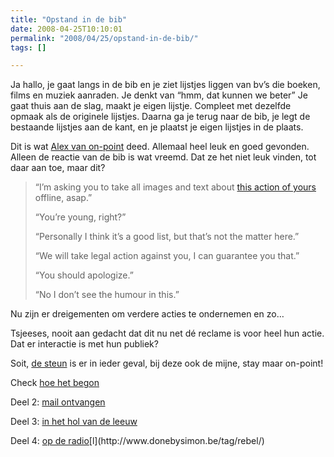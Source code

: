 ```yaml
---
title: "Opstand in de bib"
date: 2008-04-25T10:10:01
permalink: "2008/04/25/opstand-in-de-bib/"
tags: []

---
```

Ja hallo, je gaat langs in de bib en je ziet lijstjes liggen van bv’s die boeken, films en muziek aanraden. Je denkt van “hmm, dat kunnen we beter” Je gaat thuis aan de slag, maakt je eigen lijstje. Compleet met dezelfde opmaak als de originele lijstjes. Daarna ga je terug naar de bib, je legt de bestaande lijstjes aan de kant, en je plaatst je eigen lijstjes in de plaats.

Dit is wat [Alex van on-point](http://www.on-point.be/ "http://www.on-point.be") deed. Allemaal heel leuk en goed gevonden. Alleen de reactie van de bib is wat vreemd. Dat ze het niet leuk vinden, tot daar aan toe, maar dit?

> “I’m asking you to take all images and text about [this action of yours](http://www.on-point.be/?p=1007) offline, asap.”
>
> “You’re young, right?”
>
> “Personally I think it’s a good list, but that’s not the matter here.”
>
> “We will take legal action against you, I can guarantee you that.”
>
> “You should apologize.”
>
> “No I don’t see the humour in this.”

Nu zijn er dreigementen om verdere acties te ondernemen en zo…

Tsjeeses, nooit aan gedacht dat dit nu net dé reclame is voor heel hun actie. Dat er interactie is met hun publiek?

Soit, [de steun](http://www.on-point.be/?p=1010#comments "http://www.on-point.be/?p=1010#comments") is er in ieder geval, bij deze ook de mijne, stay maar on-point!

Check [hoe het begon](http://www.on-point.be/?p=1007 "http://www.on-point.be/?p=1007")

Deel 2: [mail ontvangen](http://www.on-point.be/?p=1009 "http://www.on-point.be/?p=1009")

Deel 3: [in het hol van de leeuw](http://www.on-point.be/?p=1010 "http://www.on-point.be/?p=1010")

Deel 4: [op de radio](http://www.on-point.be/?p=1011 "http://www.on-point.be/?p=1011")[l](http://www.donebysimon.be/tag/rebel/)
